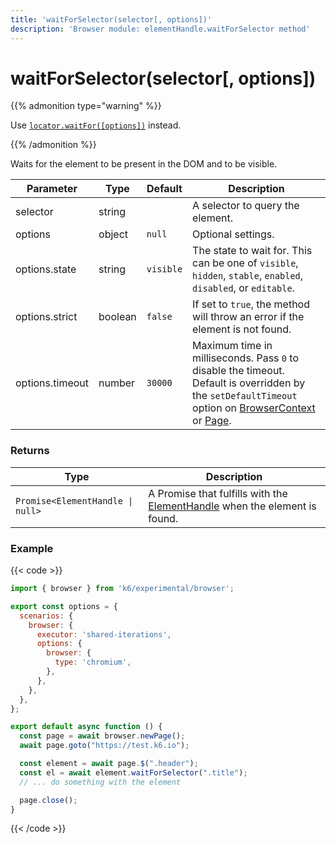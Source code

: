 ```yaml
---
title: 'waitForSelector(selector[, options])'
description: 'Browser module: elementHandle.waitForSelector method'
---
```


# waitForSelector(selector[, options])

{{% admonition type="warning" %}}

Use [`locator.waitFor([options])`](https://grafana.com/docs/k6/<K6_VERSION>/javascript-api/k6-experimental/browser/locator/waitfor/) instead.

{{% /admonition %}}

Waits for the element to be present in the DOM and to be visible.

<TableWithNestedRows>

| Parameter       | Type    | Default   | Description                                                                                                                                                                                                                                                                                                                                   |
| --------------- | ------- | --------- | --------------------------------------------------------------------------------------------------------------------------------------------------------------------------------------------------------------------------------------------------------------------------------------------------------------------------------------------- |
| selector        | string  |           | A selector to query the element.                                                                                                                                                                                                                                                                                                              |
| options         | object  | `null`    | Optional settings.                                                                                                                                                                                                                                                                                                                            |
| options.state   | string  | `visible` | The state to wait for. This can be one of `visible`, `hidden`, `stable`, `enabled`, `disabled`, or `editable`.                                                                                                                                                                                                                                |
| options.strict  | boolean | `false`   | If set to `true`, the method will throw an error if the element is not found.                                                                                                                                                                                                                                                                 |
| options.timeout | number  | `30000`   | Maximum time in milliseconds. Pass `0` to disable the timeout. Default is overridden by the `setDefaultTimeout` option on [BrowserContext](https://grafana.com/docs/k6/<K6_VERSION>/javascript-api/k6-experimental/browser/browsercontext/) or [Page](https://grafana.com/docs/k6/<K6_VERSION>/javascript-api/k6-experimental/browser/page/). |

</TableWithNestedRows>

### Returns

| Type                             | Description                                                                                                                                                                 |
| -------------------------------- | --------------------------------------------------------------------------------------------------------------------------------------------------------------------------- |
| `Promise<ElementHandle \| null>` | A Promise that fulfills with the [ElementHandle](https://grafana.com/docs/k6/<K6_VERSION>/javascript-api/k6-experimental/browser/elementhandle/) when the element is found. |

### Example

{{< code >}}

```javascript
import { browser } from 'k6/experimental/browser';

export const options = {
  scenarios: {
    browser: {
      executor: 'shared-iterations',
      options: {
        browser: {
          type: 'chromium',
        },
      },
    },
  },
};

export default async function () {
  const page = await browser.newPage();
  await page.goto("https://test.k6.io");

  const element = await page.$(".header");
  const el = await element.waitForSelector(".title");
  // ... do something with the element

  page.close();
}
```

{{< /code >}}
